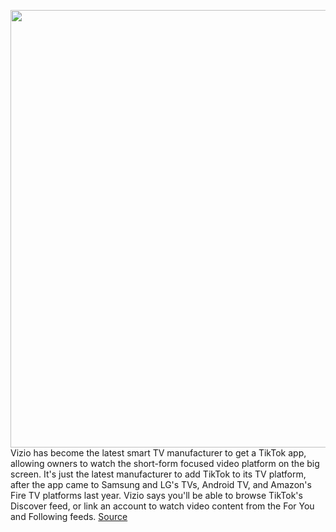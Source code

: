 <img src='https://cdn.vox-cdn.com/thumbor/_r4J0hKOV22IZstjQyMOCrUBhXQ=/0x0:1920x1280/1200x800/filters:focal(807x487:1113x793)/cdn.vox-cdn.com/uploads/chorus_image/image/71006743/2021_TikTok_Press_Release_HC_PREVIEW_ONLY_2.0.jpg' width='700px' /><br/>
Vizio has become the latest smart TV manufacturer to get a TikTok app, allowing owners to watch the short-form focused video platform on the big screen. It's just the latest manufacturer to add TikTok to its TV platform, after the app came to Samsung and LG's TVs, Android TV, and Amazon's Fire TV platforms last year. Vizio says you'll be able to browse TikTok's Discover feed, or link an account to watch video content from the For You and Following feeds.
<a href='https://www.theverge.com/2022/6/23/23179780/tiktok-vizio-smart-tv-app'> Source <a/>